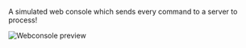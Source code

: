 A simulated web console which sends every command to a server to process!

![Webconsole preview](https://the-earth.is-inside.me/tMdeVgPF.png)
